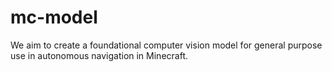 # mc-model
We aim to create a foundational computer vision model for general purpose use in autonomous navigation in Minecraft.
